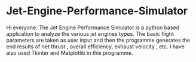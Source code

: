 # Jet-Engine-Performance-Simulator
Hi everyone. The Jet Engine Performance Simulator is a python based  application to analyze the various jet engines types. The basic flight parameters are taken as user input and then the programme generates the end results of net thrust , overall efficiency, exhaust velocity , etc.  I have also used Tkinter and Matplotlib in this programme.
